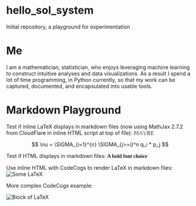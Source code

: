 <script type="text/javascript" async src="https://cdnjs.cloudflare.com/ajax/libs/mathjax/2.7.2/MathJax.js?config=TeX-MML-AM>CHTML"></script>
# hello_sol_system
Initial repository, a playground for experimentation

# Me

I am a mathematician, statistician, who enjoys leveraging machine learning to construct intuitive analyses and data visualizations. As a result I spend a lot of time programming, in Python currently, so that my work can be captured, documented, and encapsulated into usable tools.

# Markdown Playground

Test if inline LaTeX displays in markdown files (now using MathJax 2.7.2 from CloudFlare in inline HTML script at top of file): $\mathbb{MAYBE}$

$$ \nu = \SIGMA_{i=1}^{n} \SIGMA_{j>=i}^n q_i * p_j $$

Test if HTML displays in markdown files: <strong style="font-family:serif;">A bold font choice</strong>

Use inline HTML with CodeCogs to render LaTeX in markdown files:
<img src="https://latex.codecogs.com/svg.latex?\Large&space;\mathbb{YES}" title="Some LaTeX" />

More complex CodeCogs example:

<img src="https://latex.codecogs.com/svg.latex?\Large&space;\nu=\Sigma_{i=1}^{n}\Sigma_{j\geq{i}}^n{q_i}{p_j}" title="Block of LaTeX" />
